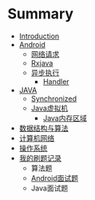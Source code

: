 # Summary

* [Introduction](README.md)
* [Android](Android.md)
  * [网络请求](chapter1/wang-luo-qing-qiu.md)
  * [Rxjava](chapter1/rxjava.md)
  * [异步执行](chapter1/yi-bu-zhi-xing.md)
    * [Handler](chapter1/yi-bu-zhi-xing/handler.md)
* [JAVA](java.md)
  * [Synchronized](java/synchronized.md)
  * [Java虚拟机](java/javaxu-ni-ji.md)
    * [Java内存区域](java/javaxu-ni-ji/javanei-cun-qu-yu.md)
* [数据结构与算法](shu-ju-jie-gou-yu-suan-fa.md)
* [计算机网络](ji-suan-ji-wang-luo.md)
* [操作系统](cao-zuo-xi-tong.md)
* [我的刷题记录](wo-de-shua-ti-ji-lu.md)
  * 算法题
  * [Android面试题](wo-de-shua-ti-ji-lu/androidmian-shi-ti.md)
  * Java面试题

